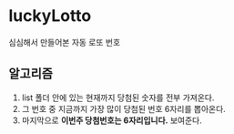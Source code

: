 # luckyLotto
심심해서 만들어본 자동 로또 번호

## 알고리즘
1. list 폴더 안에 있는 현재까지 당첨된 숫자를 전부 가져온다.
2. 그 번호 중 지금까지 가장 많이 당첨된 번호 6자리를 뽑아온다.
3. 마지막으로 <b>이번주 당첨번호는 6자리입니다.</b> 보여준다.
